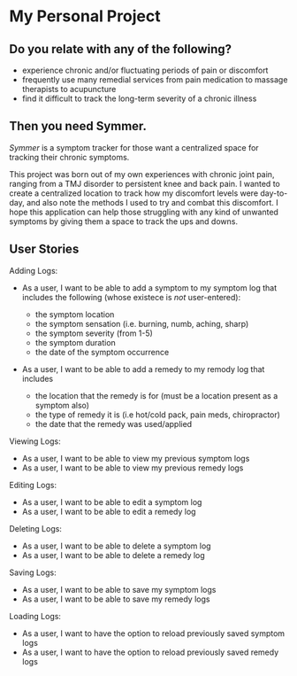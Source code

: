 # My Personal Project

## Do you relate with any of the following?
- experience chronic and/or fluctuating periods of pain or discomfort
- frequently use many remedial services from pain medication to massage therapists to acupuncture
- find it difficult to track the long-term severity of a chronic illness


## Then you need Symmer.

*Symmer* is a symptom tracker for those want a centralized space for tracking their chronic symptoms. 

This project was born out of my own experiences with chronic joint pain, ranging from a TMJ 
disorder to persistent knee and back pain. I wanted to create a centralized location to track
how my discomfort levels were day-to-day, and also note the methods I used to try and combat this 
discomfort. I hope this application can help those struggling with any kind of unwanted symptoms
by giving them a space to track the ups and downs.

## User Stories
Adding Logs:
- As a user, I want to be able to add a symptom to my symptom log
  that includes the following (whose existece is *not* user-entered):
    - the symptom location
    - the symptom sensation (i.e. burning, numb, aching, sharp)
    - the symptom severity (from 1-5)
    - the symptom duration
    - the date of the symptom occurrence 

- As a user, I want to be able to add a remedy to my remody log that includes
  - the location that the remedy is for (must be a location present as a symptom also)
  - the type of remedy it is (i.e hot/cold pack, pain meds, chiropractor)
  - the date that the remedy was used/applied

Viewing Logs:
- As a user, I want to be able to view my previous symptom logs
- As a user, I want to be able to view my previous remedy logs

Editing Logs:
- As a user, I want to be able to edit a symptom log
- As a user, I want to be able to edit a remedy log

Deleting Logs:
- As a user, I want to be able to delete a symptom log
- As a user, I want to be able to delete a remedy log

Saving Logs:
- As a user, I want to be able to save my symptom logs
- As a user, I want to be able to save my remedy logs

Loading Logs:
- As a user, I want to have the option to reload previously saved symptom logs
- As a user, I want to have the option to reload previously saved remedy logs